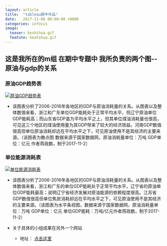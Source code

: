 ```yaml
---
layout: article
title:  "tableau期中作品"
date:   2017-11-06 00:00:00 +0800
categories: infovis
image: 
  teaser: keshihua.gif
  featute: keshihua.gif
---
```








## 这是我所在的m组 在期中专题中 我所负责的两个图--原油与gdp的关系



### 原油GDP趋势表

<div class='tableauPlaceholder' id='viz1515264133814' style='position: relative'><noscript><a href='#'><img alt='原油GDP趋势表 ' src='https:&#47;&#47;public.tableau.com&#47;static&#47;images&#47;2_&#47;2_1967&#47;GDP&#47;1_rss.png' style='border: none' /></a></noscript><object class='tableauViz'  style='display:none;'><param name='host_url' value='https%3A%2F%2Fpublic.tableau.com%2F' /> <param name='embed_code_version' value='3' /> <param name='site_root' value='' /><param name='name' value='2_1967&#47;GDP' /><param name='tabs' value='no' /><param name='toolbar' value='yes' /><param name='static_image' value='https:&#47;&#47;public.tableau.com&#47;static&#47;images&#47;2_&#47;2_1967&#47;GDP&#47;1.png' /> <param name='animate_transition' value='yes' /><param name='display_static_image' value='yes' /><param name='display_spinner' value='yes' /><param name='display_overlay' value='yes' /><param name='display_count' value='yes' /></object></div><script type='text/javascript'>var divElement = document.getElementById('viz1515264133814');var vizElement = divElement.getElementsByTagName('object')[0];vizElement.style.width='100%';vizElement.style.height=(divElement.offsetWidth*0.75)+'px';var scriptElement = document.createElement('script');scriptElement.src = 'https://public.tableau.com/javascripts/api/viz_v1.js';vizElement.parentNode.insertBefore(scriptElement, vizElement);</script>

+ 该图表分析了2006-2016年各地区的GDP与原油消耗量的关系。从图表以及整体数值来看，浙江和广东单位GDP能耗处于正常平均水平，但辽宁原油单位GDP能耗高；而山东省GDP虽为平均水平之上，但其单位煤油消耗量也很高，可见这三个地区的煤油使用量为其GDP带来了较大的经济效益。河南GDP数值很高但单位原油消耗却远在平均水平之下，可见原油使用不是其经济的主要来源。（该图表为散点图 数据来源于国家数据网，原油消耗量单位：万吨 GDP单位：亿元 作者蒋政鹏，制于2017-11-2）

### 单位能源消耗表

<div class='tableauPlaceholder' id='viz1515264246440' style='position: relative'><noscript><a href='https:&#47;&#47;wanlihon.github.io&#47;m&#47;'><img alt='单位能源消耗表 ' src='https:&#47;&#47;public.tableau.com&#47;static&#47;images&#47;2_&#47;2_1967&#47;sheet1&#47;1_rss.png' style='border: none' /></a></noscript><object class='tableauViz'  style='display:none;'><param name='host_url' value='https%3A%2F%2Fpublic.tableau.com%2F' /> <param name='embed_code_version' value='3' /> <param name='site_root' value='' /><param name='name' value='2_1967&#47;sheet1' /><param name='tabs' value='no' /><param name='toolbar' value='yes' /><param name='static_image' value='https:&#47;&#47;public.tableau.com&#47;static&#47;images&#47;2_&#47;2_1967&#47;sheet1&#47;1.png' /> <param name='animate_transition' value='yes' /><param name='display_static_image' value='yes' /><param name='display_spinner' value='yes' /><param name='display_overlay' value='yes' /><param name='display_count' value='yes' /></object></div><script type='text/javascript'>var divElement = document.getElementById('viz1515264246440');var vizElement = divElement.getElementsByTagName('object')[0];vizElement.style.width='100%';vizElement.style.height=(divElement.offsetWidth*0.75)+'px';var scriptElement = document.createElement('script');scriptElement.src = 'https://public.tableau.com/javascripts/api/viz_v1.js';vizElement.parentNode.insertBefore(scriptElement, vizElement);</script>

+ 该图表分析了2006-2016年各地区的GDP与原油消耗量的关系。从图表以及整体数值来看，浙江和广东的单位GDP能耗处于正常平均水平，辽宁省的原油单位GDP能耗最高；说明辽宁省经济发展对原油能源的依赖程度很高。江苏省GDP数值很高但单位焦炭消耗却远在平均水平之下，可见原油使用不是其经济的主要来源。（该图表为水平条视图，数据来源于国家数据网，原油消耗量单位：万吨 GDP单位：亿元 单位GDP能耗：万吨/亿元作者蒋政鹏，制于2017-11-2）
    
+ 关于具体的小组成果在另外一个网站

  + 地址： [点击这里](https://wanlihon.github.io/m/)